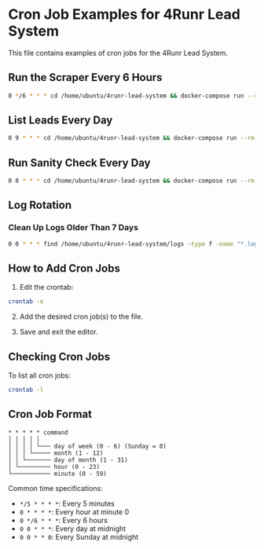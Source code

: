# Cron Job Examples for 4Runr Lead System

This file contains examples of cron jobs for the 4Runr Lead System.

## Run the Scraper Every 6 Hours

```bash
0 */6 * * * cd /home/ubuntu/4runr-lead-system && docker-compose run --rm backend npm run scrape >> /home/ubuntu/4runr-lead-system/logs/scraper.log 2>&1
```

## List Leads Every Day

```bash
0 9 * * * cd /home/ubuntu/4runr-lead-system && docker-compose run --rm backend npm run list-leads >> /home/ubuntu/4runr-lead-system/logs/list-leads.log 2>&1
```

## Run Sanity Check Every Day

```bash
0 8 * * * cd /home/ubuntu/4runr-lead-system && docker-compose run --rm backend npm run sanity-check >> /home/ubuntu/4runr-lead-system/logs/sanity-check.log 2>&1
```

## Log Rotation

### Clean Up Logs Older Than 7 Days

```bash
0 0 * * * find /home/ubuntu/4runr-lead-system/logs -type f -name "*.log" -mtime +7 -delete
```

## How to Add Cron Jobs

1. Edit the crontab:

```bash
crontab -e
```

2. Add the desired cron job(s) to the file.

3. Save and exit the editor.

## Checking Cron Jobs

To list all cron jobs:

```bash
crontab -l
```

## Cron Job Format

```
* * * * * command
│ │ │ │ │
│ │ │ │ └─── day of week (0 - 6) (Sunday = 0)
│ │ │ └───── month (1 - 12)
│ │ └─────── day of month (1 - 31)
│ └───────── hour (0 - 23)
└─────────── minute (0 - 59)
```

Common time specifications:
- `*/5 * * * *`: Every 5 minutes
- `0 * * * *`: Every hour at minute 0
- `0 */6 * * *`: Every 6 hours
- `0 0 * * *`: Every day at midnight
- `0 0 * * 0`: Every Sunday at midnight